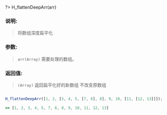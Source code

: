 ?> H_flattenDeepArr(arr)
### 说明: 
> 将数组深度扁平化
### 参数:
> `arr(Array)` 需要处理的数组。
### 返回值: 
> `(Array)` 返回扁平化好的新数组 不改变原数组
 ```js

 H_flattenDeepArr([1, 2, [3, 4, 5, [7, 6], 8], 9, 10, [11, [12, 13]]]);

 => [1, 2, 3, 4, 5, 7, 6, 8, 9, 10, 11, 12, 13]

```